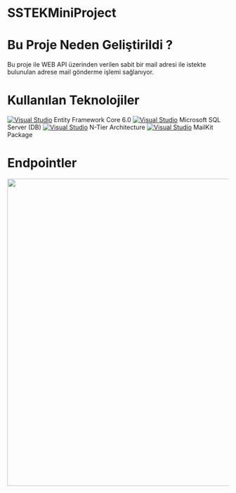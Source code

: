 # SSTEKMiniProject

# Bu Proje Neden Geliştirildi ?

Bu proje ile WEB API üzerinden verilen sabit bir mail adresi ile istekte bulunulan adrese mail gönderme işlemi sağlanıyor.

# Kullanılan Teknolojiler

[![Visual Studio](https://img.shields.io/badge/--6C33AF?logo=visual%20studio)](https://visualstudio.microsoft.com/) Entity Framework Core 6.0
[![Visual Studio](https://img.shields.io/badge/--6C33AF?logo=visual%20studio)](https://visualstudio.microsoft.com/) Microsoft SQL Server (DB)
[![Visual Studio](https://img.shields.io/badge/--6C33AF?logo=visual%20studio)](https://visualstudio.microsoft.com/) N-Tier Architecture
[![Visual Studio](https://img.shields.io/badge/--6C33AF?logo=visual%20studio)](https://visualstudio.microsoft.com/) MailKit Package

# Endpointler

<img src="https://svgshare.com/i/xS3.svg" height="700" width="1200px">



